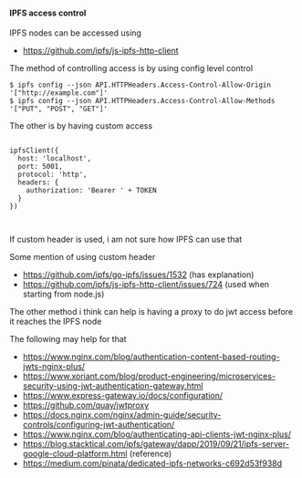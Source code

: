 #### IPFS access control

IPFS nodes can be accessed using 
- https://github.com/ipfs/js-ipfs-http-client

The method of controlling access is by using config level control

```
$ ipfs config --json API.HTTPHeaders.Access-Control-Allow-Origin  '["http://example.com"]'
$ ipfs config --json API.HTTPHeaders.Access-Control-Allow-Methods '["PUT", "POST", "GET"]'

```
The other is by having custom access

```

ipfsClient({
  host: 'localhost',
  port: 5001,
  protocol: 'http',
  headers: {
    authorization: 'Bearer ' + TOKEN
  }
})



```

If custom header is used, i am not sure how IPFS can use that

Some mention of using custom header 
- https://github.com/ipfs/go-ipfs/issues/1532 (has explanation)
- https://github.com/ipfs/js-ipfs-http-client/issues/724 (used when starting from node.js)


The other method i think can help is having a proxy to do jwt access before it reaches the IPFS node

The following may help for that


- https://www.nginx.com/blog/authentication-content-based-routing-jwts-nginx-plus/
- https://www.xoriant.com/blog/product-engineering/microservices-security-using-jwt-authentication-gateway.html
- https://www.express-gateway.io/docs/configuration/
- https://github.com/quay/jwtproxy
- https://docs.nginx.com/nginx/admin-guide/security-controls/configuring-jwt-authentication/
- https://www.nginx.com/blog/authenticating-api-clients-jwt-nginx-plus/
- https://blog.stacktical.com/ipfs/gateway/dapp/2019/09/21/ipfs-server-google-cloud-platform.html (reference)
- https://medium.com/pinata/dedicated-ipfs-networks-c692d53f938d

